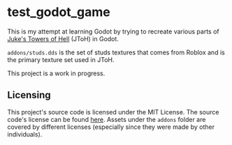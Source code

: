 # test_godot_game

This is my attempt at learning Godot by trying to recreate various parts of [Juke's Towers of Hell](https://www.roblox.com/games/8562822414/Jukes-Towers-of-Hell) (JToH) in Godot.

```addons/studs.dds``` is the set of studs textures that comes from Roblox and is the primary texture set used in JToH.

This project is a work in progress.

## Licensing
This project's source code is licensed under the MIT License. The source code's license can be found [here](https://github.com/UTheDev/test_godot_game/blob/main/LICENSE.md).
Assets under the ```addons``` folder are covered by different licenses (especially since they were made by other individuals).
